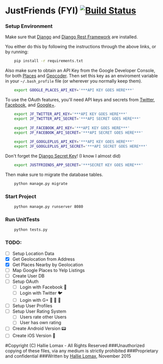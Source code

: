 # JustFriends (FYI) [![Build Status](https://travis-ci.org/rhallie15/JustFriends.svg?branch=master)](https://travis-ci.org/rhallie15/JustFriends)

### Setup Environment
Make sure that [Django](https://github.com/django/django) and [Django Rest Framework](https://github.com/tomchristie/django-rest-framework) are installed.

You either do this by following the instructions through the above links, or by running:
```bash
    pip install -r requirements.txt
```
Also make sure to obtain an API Key from the Google Developer Console, for both [Places](https://developers.google.com/places/web-service/) and [Geocoder](https://developers.google.com/maps/documentation/geocoding/get-api-key).
Then set this key as an enviroment variable in your `~/.bash_profile` file (or wherever you normally keep them).

```bash
    export GOOGLE_PLACES_API_KEY='***API KEY GOES HERE***'
```

To use the OAuth features, you'll need API keys and secrets from [Twitter](https://apps.twitter.com/), [Facebook](https://developers.facebook.com/apps/), and [Google+](https://developers.google.com/+/web/api/rest/oauth).

```bash
    export JF_TWITTER_API_KEY='***API KEY GOES HERE***'
    export JF_TWITTER_API_SECRET='***API SECRET GOES HERE***'
    
    export JF_FACEBOOK_API_KEY='***API KEY GOES HERE***'
    export JF_FACEBOOK_API_SECRET='***API SECRET GOES HERE***'
    
    export JF_GOOGLEPLUS_API_KEY='***API KEY GOES HERE***'
    export JF_GOOGLEPLUS_API_SECRET='***API SECRET GOES HERE***'
```

Don't forget the [Django Secret Key](http://www.miniwebtool.com/django-secret-key-generator/)! (I know I almost did)
```bash
    export JUSTFRIENDS_APP_SECRET='***SECRET KEY GOES HERE***'
```

Then make sure to migrate the database tables.
```bash
    python manage.py migrate
```

### Start Project
```bash
    python manage.py runserver 8080
```

### Run UnitTests
```bash
    python tests.py
```
    
### TODO:
- [ ] Setup Location Data
 - [x] Get Geolocation from Address
 - [x] Get Places Nearby by Geolocation
 - [ ] Map Google Places to Yelp Listings
- [ ] Create User DB
 - [ ] Setup OAuth
   - [ ] Login with Facebook :blue_book:
    - [ ] Login with Twitter :bird:
    - [ ] Login with G+ :see_no_evil: :speak_no_evil: :hear_no_evil:
 - [ ] Setup User Profiles
 - [ ] Setup User Rating System
   - [ ] Users rate other Users
    - [ ] User has own rating
- [ ] Create Android Version :pager:
- [ ] Create iOS Version :iphone:

#Copyright (C) Hallie Lomax - All Rights Reserved
###Unauthorized copying of these files, via any medium is strictly prohibited
###Proprietary and confidential
###Written by [Hallie Lomax](justfriends@hallielomax.com), November 2015
